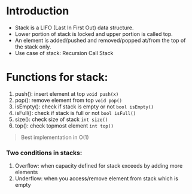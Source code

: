 # Introduction
- Stack is a LIFO (Last In First Out) data structure.
- Lower portion of stack is locked and upper portion is called top.
- An element is added/pushed and removed/popped at/from the top of the stack only.
- Use case of stack: Recursion Call Stack

# Functions for stack:
1. push(): insert element at top 
``void push(x)``
2. pop(): remove element from top
``void pop()``
3. isEmpty(): check if stack is empty or not
``bool isEmpty()``
4. isFull(): check if stack is full or not
``bool isFull()``
5. size(): check size of stack
``int size()``
6. top(): check topmost element
``int top()``

> Best implementation in O(1)

### Two conditions in stacks:
1. Overflow: when capacity defined for stack exceeds by adding more elements
2. Underflow: when you access/remove element from stack which is empty